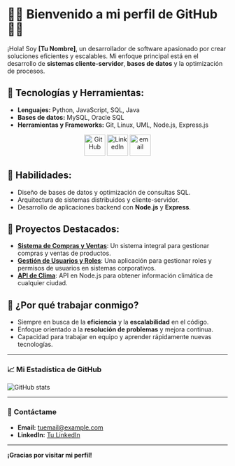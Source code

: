 # 👨‍💻 **Bienvenido a mi perfil de GitHub** 👨‍💻

¡Hola! Soy **[Tu Nombre]**, un desarrollador de software apasionado por crear soluciones eficientes y escalables. Mi enfoque principal está en el desarrollo de **sistemas cliente-servidor**, **bases de datos** y la optimización de procesos.  

## 🚀 **Tecnologías y Herramientas:**
- **Lenguajes:** Python, JavaScript, SQL, Java
- **Bases de datos:** MySQL, Oracle SQL
- **Herramientas y Frameworks:** Git, Linux, UML, Node.js, Express.js
 <p align="center">
  <a href="https://github.com/earturoCode">
    <picture>
      <source media="(prefers-color-scheme: dark)" srcset="https://cdn.simpleicons.org/github/white">
      <img alt="GitHub" title="GitHub" height="48" width="48" src="https://cdn.simpleicons.org/github"></picture></a>
  <a href="https://www.linkedin.com/in/arturo-fernandez-/">
    <img alt="LinkedIn" title="LinkedIn" height="48" width="48" src="https://cdn.simpleicons.org/linkedin"></a>
     <a href="arturofesquivel@gmail.com">
    <img src="https://img.icons8.com/color/48/000000/gmail.png" alt="email" height="48" width="48"/>
  </a>
</p>


## 🔧 **Habilidades:**
- Diseño de bases de datos y optimización de consultas SQL.
- Arquitectura de sistemas distribuidos y cliente-servidor.
- Desarrollo de aplicaciones backend con **Node.js** y **Express**.

## 🌟 **Proyectos Destacados:**
- [**Sistema de Compras y Ventas**](https://github.com/tuusuario/proyecto1): Un sistema integral para gestionar compras y ventas de productos.
- [**Gestión de Usuarios y Roles**](https://github.com/tuusuario/proyecto2): Una aplicación para gestionar roles y permisos de usuarios en sistemas corporativos.
- [**API de Clima**](https://github.com/tuusuario/proyecto3): API en Node.js para obtener información climática de cualquier ciudad.

## 💬 **¿Por qué trabajar conmigo?**
- Siempre en busca de la **eficiencia** y la **escalabilidad** en el código.
- Enfoque orientado a la **resolución de problemas** y mejora continua.
- Capacidad para trabajar en equipo y aprender rápidamente nuevas tecnologías.

---

### 📈 **Mi Estadística de GitHub**

![GitHub stats](https://github-readme-stats.vercel.app/api?username=tuusuario&show_icons=true&hide_title=true&count_private=true&hide=prs)

---

### 📩 **Contáctame**
- **Email:** [tuemail@example.com](mailto:tuemail@example.com)
- **LinkedIn:** [Tu LinkedIn](https://linkedin.com/in/tuperfil)

---

**¡Gracias por visitar mi perfil!**
